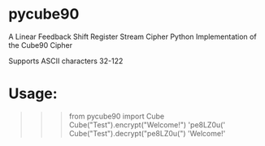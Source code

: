 # pycube90
A Linear Feedback Shift Register Stream Cipher
Python Implementation of the Cube90 Cipher

Supports ASCII characters 32-122

# Usage:
>>> from pycube90 import Cube
>>> Cube("Test").encrypt("Welcome!")
'pe8LZ0u('
>>> Cube("Test").decrypt("pe8LZ0u(")
'Welcome!'
